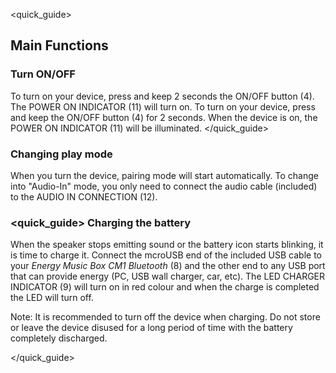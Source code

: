 <quick_guide>
## Main Functions

### Turn ON/OFF

To turn on your device, press and keep 2 seconds the ON/OFF button (4). The POWER ON INDICATOR (11) will turn on.
To turn on your device, press and keep the ON/OFF button (4) for 2 seconds.
When the device is on, the POWER ON INDICATOR (11) will be illuminated.
</unique> </quick_guide>

### Changing play mode

When you turn the device, pairing mode will start automatically.  To change into "Audio-In" mode, you only need to connect the audio cable (included) to the AUDIO IN CONNECTION (12).

### <quick_guide> Charging the battery

When the speaker stops emitting sound or the battery icon starts blinking, it is time to charge it. Connect the mcroUSB end of the included USB cable to your *Energy Music Box CM1 Bluetooth* (8) and the other end to any USB port that can provide energy (PC, USB wall charger, car, etc). The LED CHARGER INDICATOR (9) will turn on in red colour and when the charge is completed the LED will turn off.

Note: It is recommended to turn off the device when charging.  Do not store or leave the device disused for a long period of time with the battery completely discharged.

</quick_guide>
